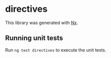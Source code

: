 # directives

This library was generated with [Nx](https://nx.dev).

## Running unit tests

Run `ng test directives` to execute the unit tests.
